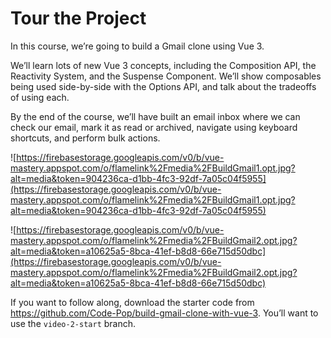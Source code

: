 # Tour the Project

In this course, we’re going to build a Gmail clone using Vue 3.

We’ll learn lots of new Vue 3 concepts, including the Composition API, the Reactivity System, and the Suspense Component. We’ll show composables being used side-by-side with the Options API, and talk about the tradeoffs of using each.

By the end of the course, we’ll have built an email inbox where we can check our email, mark it as read or archived, navigate using keyboard shortcuts, and perform bulk actions.

![https://firebasestorage.googleapis.com/v0/b/vue-mastery.appspot.com/o/flamelink%2Fmedia%2FBuildGmail1.opt.jpg?alt=media&token=904236ca-d1bb-4fc3-92df-7a05c04f5955](https://firebasestorage.googleapis.com/v0/b/vue-mastery.appspot.com/o/flamelink%2Fmedia%2FBuildGmail1.opt.jpg?alt=media&token=904236ca-d1bb-4fc3-92df-7a05c04f5955)

![https://firebasestorage.googleapis.com/v0/b/vue-mastery.appspot.com/o/flamelink%2Fmedia%2FBuildGmail2.opt.jpg?alt=media&token=a10625a5-8bca-41ef-b8d8-66e715d50dbc](https://firebasestorage.googleapis.com/v0/b/vue-mastery.appspot.com/o/flamelink%2Fmedia%2FBuildGmail2.opt.jpg?alt=media&token=a10625a5-8bca-41ef-b8d8-66e715d50dbc)

If you want to follow along, download the starter code from <https://github.com/Code-Pop/build-gmail-clone-with-vue-3>. You’ll want to use the `video-2-start` branch.